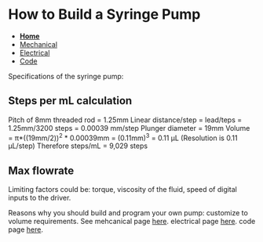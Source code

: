 # How to Build a Syringe Pump

- **[Home](/Syringe-Pump-Assignment/index)**
- [Mechanical](/Syringe-Pump-Assignment/mechanical)
- [Electrical](/Syringe-Pump-Assignment/electrical)
- [Code](/Syringe-Pump-Assignment/code)

Specifications of the syringe pump:

## Steps per mL calculation 
Pitch of 8mm threaded rod = 1.25mm
Linear distance/step = lead/teps = 1.25mm/3200 steps = 0.00039 mm/step
Plunger diameter = 19mm
Volume = π*((19mm/2))<sup>2</sup> * 0.00039mm = (0.11mm)<sup>3</sup> = 0.11 μL
(Resolution is 0.11 μL/step)
Therefore steps/mL = 9,029 steps

## Max flowrate
Limiting factors could be: torque, viscosity of the fluid, speed of digital inputs to the driver. 


Reasons why you should build and program your own pump: customize to volume requirements. 
See mehcanical page [here](/Syringe-Pump-Assignment/mechanical). electrical page [here](/Syringe-Pump-Assignment/electrical). code page [here](/Syringe-Pump-Assignment/code).


